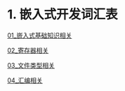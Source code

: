 # 1. 嵌入式开发词汇表

[01_嵌入式基础知识相关](01_TerminologyRelated.md)

[02_寄存器相关](02_RegistryRelated.md)

[03_文件类型相关](03_FileTypeRelated.md)

[04_汇编相关](04_AssemblyRelated.md)